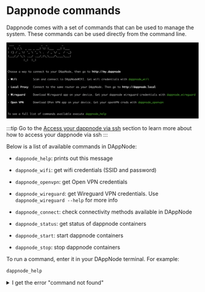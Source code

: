 # Dappnode commands

Dappnode comes with a set of commands that can be used to manage the system. These commands can be used directly from the command line.

![commands-welcome-message](/img/commands_welcome_message.png)

:::tip
Go to the [Access your dappnode via ssh](/docs/user/cli/) section to learn more about how to access your dappnode via ssh
:::

Below is a list of available commands in DAppNode:

- `dappnode_help`: prints out this message

- `dappnode_wifi`: get wifi credentials (SSID and password)

- `dappnode_openvpn`: get Open VPN credentials

- `dappnode_wireguard`: get Wireguard VPN credentials. Use `dappnode_wireguard --help` for more info

- `dappnode_connect`: check connectivity methods available in DAppNode

- `dappnode_status`: get status of dappnode containers

- `dappnode_start`: start dappnode containers

- `dappnode_stop`: stop dappnode containers

To run a command, enter it in your DAppNode terminal. For example:

```bash
dappnode_help
```

<details>
  <summary>I get the error "command not found"</summary>
  
If you get the error `command not found` when trying to execute a dappnode command, it means that the command is not available in your system. You need to load the dappndoe profile as follows:

```bash
source /usr/src/dappnode/DNCORE/.dappnode_profile
```

</details>
